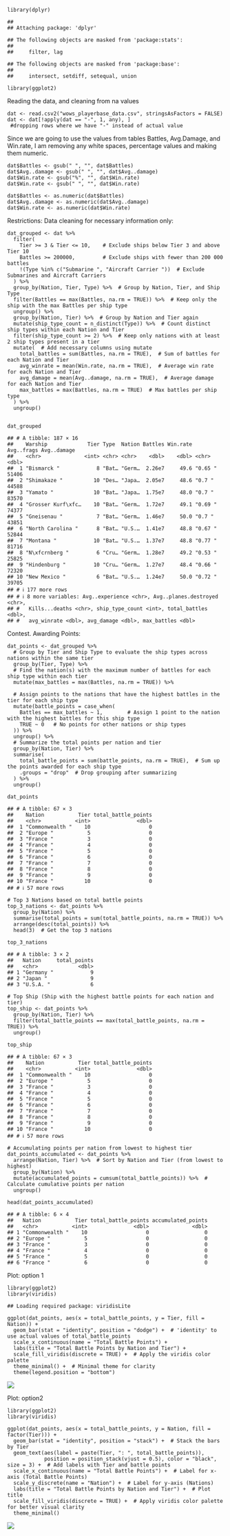     library(dplyr)

    ## 
    ## Attaching package: 'dplyr'

    ## The following objects are masked from 'package:stats':
    ## 
    ##     filter, lag

    ## The following objects are masked from 'package:base':
    ## 
    ##     intersect, setdiff, setequal, union

    library(ggplot2)

Reading the data, and cleaning from na values

    dat <- read.csv2("wows_playerbase_data.csv", stringsAsFactors = FALSE)
    dat <- dat[!apply(dat == "-", 1, any), ]
     #dropping rows where we have "-" instead of actual value

Since we are going to use the values from tables Battles, Avg.Damage,
and Win.rate, I am removing any white spaces, percentage values and
making them numeric.

    dat$Battles <- gsub(" ", "", dat$Battles) 
    dat$Avg..damage <- gsub(" ", "", dat$Avg..damage) 
    dat$Win.rate <- gsub("%", "", dat$Win.rate)  
    dat$Win.rate <- gsub(" ", "", dat$Win.rate)

    dat$Battles <- as.numeric(dat$Battles) 
    dat$Avg..damage <- as.numeric(dat$Avg..damage) 
    dat$Win.rate <- as.numeric(dat$Win.rate) 

Restrictions: Data cleaning for necessary information only:

    dat_grouped <- dat %>% 
      filter(
        Tier >= 3 & Tier <= 10,    # Exclude ships below Tier 3 and above Tier 10 
        Battles >= 200000,         # Exclude ships with fewer than 200 000 battles
        !(Type %in% c("Submarine ", "Aircraft Carrier "))  # Exclude Submarines and Aircraft Carriers
      ) %>% 
      group_by(Nation, Tier, Type) %>%  # Group by Nation, Tier, and Ship Type
      filter(Battles == max(Battles, na.rm = TRUE)) %>%  # Keep only the ship with the max Battles per ship type
      ungroup() %>% 
      group_by(Nation, Tier) %>%  # Group by Nation and Tier again
      mutate(ship_type_count = n_distinct(Type)) %>%  # Count distinct ship types within each Nation and Tier
      filter(ship_type_count >= 2) %>%  # Keep only nations with at least 2 ship types present in a tier
      mutate(  # Add necessary columns using mutate
        total_battles = sum(Battles, na.rm = TRUE),  # Sum of battles for each Nation and Tier
        avg_winrate = mean(Win.rate, na.rm = TRUE),  # Average win rate for each Nation and Tier
        avg_damage = mean(Avg..damage, na.rm = TRUE),  # Average damage for each Nation and Tier
        max_battles = max(Battles, na.rm = TRUE)  # Max battles per ship type
      ) %>% 
      ungroup() 
      

    dat_grouped

    ## # A tibble: 187 × 16
    ##    Warship             Tier Type  Nation Battles Win.rate Avg..frags Avg..damage
    ##    <chr>              <int> <chr> <chr>    <dbl>    <dbl> <chr>            <dbl>
    ##  1 "Bismarck "            8 "Bat… "Germ…  2.26e7     49.6 "0.65 "          51406
    ##  2 "Shimakaze "          10 "Des… "Japa…  2.05e7     48.6 "0.7 "           44588
    ##  3 "Yamato "             10 "Bat… "Japa…  1.75e7     48.0 "0.7 "           83570
    ##  4 "Grosser Kurf\xfc…    10 "Bat… "Germ…  1.72e7     49.1 "0.69 "          74377
    ##  5 "Gneisenau "           7 "Bat… "Germ…  1.46e7     50.0 "0.7 "           43851
    ##  6 "North Carolina "      8 "Bat… "U.S.…  1.41e7     48.8 "0.67 "          52844
    ##  7 "Montana "            10 "Bat… "U.S.…  1.37e7     48.8 "0.77 "          81716
    ##  8 "N\xfcrnberg "         6 "Cru… "Germ…  1.28e7     49.2 "0.53 "          25825
    ##  9 "Hindenburg "         10 "Cru… "Germ…  1.27e7     48.4 "0.66 "          72320
    ## 10 "New Mexico "          6 "Bat… "U.S.…  1.24e7     50.0 "0.72 "          39705
    ## # ℹ 177 more rows
    ## # ℹ 8 more variables: Avg..experience <chr>, Avg..planes.destroyed <chr>,
    ## #   Kills...deaths <chr>, ship_type_count <int>, total_battles <dbl>,
    ## #   avg_winrate <dbl>, avg_damage <dbl>, max_battles <dbl>

Contest. Awarding Points:

    dat_points <- dat_grouped %>%
      # Group by Tier and Ship Type to evaluate the ship types across nations within the same tier
      group_by(Tier, Type) %>%
      # Find the nation(s) with the maximum number of battles for each ship type within each tier
      mutate(max_battles = max(Battles, na.rm = TRUE)) %>%
      
      # Assign points to the nations that have the highest battles in the tier for each ship type
      mutate(battle_points = case_when(
        Battles == max_battles ~ 1,        # Assign 1 point to the nation with the highest battles for this ship type
        TRUE ~ 0   # No points for other nations or ship types
      )) %>%
      ungroup() %>%
      # Summarize the total points per nation and tier
      group_by(Nation, Tier) %>%
      summarise(
        total_battle_points = sum(battle_points, na.rm = TRUE),  # Sum up the points awarded for each ship type
        .groups = "drop"  # Drop grouping after summarizing
      ) %>%
      ungroup()

    dat_points

    ## # A tibble: 67 × 3
    ##    Nation           Tier total_battle_points
    ##    <chr>           <int>               <dbl>
    ##  1 "Commonwealth "    10                   0
    ##  2 "Europe "           5                   0
    ##  3 "France "           3                   0
    ##  4 "France "           4                   0
    ##  5 "France "           5                   0
    ##  6 "France "           6                   0
    ##  7 "France "           7                   0
    ##  8 "France "           8                   0
    ##  9 "France "           9                   0
    ## 10 "France "          10                   0
    ## # ℹ 57 more rows

    # Top 3 Nations based on total battle points
    top_3_nations <- dat_points %>%
      group_by(Nation) %>%
      summarise(total_points = sum(total_battle_points, na.rm = TRUE)) %>%
      arrange(desc(total_points)) %>%
      head(3)  # Get the top 3 nations

    top_3_nations

    ## # A tibble: 3 × 2
    ##   Nation     total_points
    ##   <chr>             <dbl>
    ## 1 "Germany "            9
    ## 2 "Japan "              9
    ## 3 "U.S.A. "             6

    # Top Ship (Ship with the highest battle points for each nation and tier)
    top_ship <- dat_points %>%
      group_by(Nation, Tier) %>%
      filter(total_battle_points == max(total_battle_points, na.rm = TRUE)) %>%
      ungroup()  

    top_ship

    ## # A tibble: 67 × 3
    ##    Nation           Tier total_battle_points
    ##    <chr>           <int>               <dbl>
    ##  1 "Commonwealth "    10                   0
    ##  2 "Europe "           5                   0
    ##  3 "France "           3                   0
    ##  4 "France "           4                   0
    ##  5 "France "           5                   0
    ##  6 "France "           6                   0
    ##  7 "France "           7                   0
    ##  8 "France "           8                   0
    ##  9 "France "           9                   0
    ## 10 "France "          10                   0
    ## # ℹ 57 more rows

    # Accumulating points per nation from lowest to highest tier
    dat_points_accumulated <- dat_points %>%
      arrange(Nation, Tier) %>%  # Sort by Nation and Tier (from lowest to highest)
      group_by(Nation) %>% 
      mutate(accumulated_points = cumsum(total_battle_points)) %>%  # Calculate cumulative points per nation
      ungroup()

    head(dat_points_accumulated)

    ## # A tibble: 6 × 4
    ##   Nation           Tier total_battle_points accumulated_points
    ##   <chr>           <int>               <dbl>              <dbl>
    ## 1 "Commonwealth "    10                   0                  0
    ## 2 "Europe "           5                   0                  0
    ## 3 "France "           3                   0                  0
    ## 4 "France "           4                   0                  0
    ## 5 "France "           5                   0                  0
    ## 6 "France "           6                   0                  0

Plot: option 1

    library(ggplot2)
    library(viridis)

    ## Loading required package: viridisLite

    ggplot(dat_points, aes(x = total_battle_points, y = Tier, fill = Nation)) +
      geom_bar(stat = "identity", position = "dodge") +  # 'identity' to use actual values of total_battle_points
      scale_x_continuous(name = "Total Battle Points") +  
      labs(title = "Total Battle Points by Nation and Tier") +  
      scale_fill_viridis(discrete = TRUE) +  # Apply the viridis color palette
      theme_minimal() +  # Minimal theme for clarity
      theme(legend.position = "bottom") 

![](Solution_for_Dennis_18.12_files/figure-markdown_strict/unnamed-chunk-9-1.png)

Plot: option2

    library(ggplot2)
    library(viridis)

    ggplot(dat_points, aes(x = total_battle_points, y = Nation, fill = factor(Tier))) + 
      geom_bar(stat = "identity", position = "stack") +  # Stack the bars by Tier
      geom_text(aes(label = paste(Tier, ": ", total_battle_points)), 
                position = position_stack(vjust = 0.5), color = "black", size = 3) +  # Add labels with Tier and battle points
      scale_x_continuous(name = "Total Battle Points") +  # Label for x-axis (Total Battle Points)
      scale_y_discrete(name = "Nation") +  # Label for y-axis (Nations)
      labs(title = "Total Battle Points by Nation and Tier") +  # Plot title
      scale_fill_viridis(discrete = TRUE) +  # Apply viridis color palette for better visual clarity
      theme_minimal() 

![](Solution_for_Dennis_18.12_files/figure-markdown_strict/unnamed-chunk-10-1.png)
